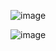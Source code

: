 ![image](https://user-images.githubusercontent.com/115593123/197259669-60b6dbe3-528f-49cf-80a1-777c7fbbc490.png)

![image](https://user-images.githubusercontent.com/115593123/197259761-aad5d947-7380-4944-8da4-94781245e4b3.png)
